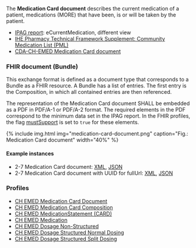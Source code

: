 The **Medication Card document** describes the current medication of a patient, medications (MORE) that have been, is or will be taken by the patient.
    
* [IPAG report](https://www.e-health-suisse.ch/fileadmin/user_upload/Dokumente/2017/D/170607_Bericht_eMedikation_IPAG.pdf): eCurrentMedication, different view
* [IHE Pharmacy Technical Framework Supplement: Community Medication List (PML)](https://www.ihe.net/uploadedFiles/Documents/Pharmacy/IHE_Pharmacy_Suppl_PML.pdf)
* [CDA-CH-EMED Medication Card document](https://art-decor.org/art-decor/decor-templates--cdachemed-?section=templates&id=2.16.756.5.30.1.1.10.1.3)  


### FHIR document (Bundle)
This exchange format is defined as a document type that corresponds to a Bundle as a FHIR resource. A Bundle has a list of entries. The first entry is the Composition, in which all contained entries are then referenced.

The representation of the Medication Card document SHALL be embedded as a PDF in PDF/A-1 or PDF/A-2 format. The required elements in the PDF correspond to the minimum data set in the IPAG report. In the FHIR profiles, the flag [mustSupport](index.html#mustsupport) is set to `true` for these elements.
    
{% include img.html img="medication-card-document.png" caption="Fig.: Medication Card document" width="40%" %}

#### Example instances
* 2-7 Medication Card document: [XML](Bundle-2-7-MedicationCard.xml.html), [JSON](Bundle-2-7-MedicationCard.json.html)
* 2-7 Medication Card document with UUID for fullUrl: [XML](Bundle-2-7-MedicationCard-UUIDfullUrl.xml.html), [JSON](Bundle-2-7-MedicationCard-UUIDfullUrl.json.html)

### Profiles
* [CH EMED Medication Card Document](StructureDefinition-ch-emed-document-medicationcard.html)
* [CH EMED Medication Card Composition](StructureDefinition-ch-emed-composition-medicationcard.html)
* [CH EMED MedicationStatement (CARD)](StructureDefinition-ch-emed-medicationstatement-card.html)
* [CH EMED Medication](StructureDefinition-ch-emed-medication.html)
* [CH EMED Dosage Non-Structured](StructureDefinition-ch-emed-dosage-nonstructured.html)
* [CH EMED Dosage Structured Normal Dosing](StructureDefinition-ch-emed-dosage-structured-normal.html)
* [CH EMED Dosage Structured Split Dosing](StructureDefinition-ch-emed-dosage-structured-split.html)
